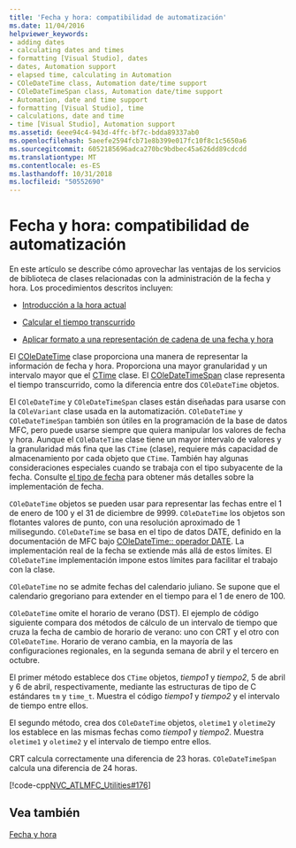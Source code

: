 ```yaml
---
title: 'Fecha y hora: compatibilidad de automatización'
ms.date: 11/04/2016
helpviewer_keywords:
- adding dates
- calculating dates and times
- formatting [Visual Studio], dates
- dates, Automation support
- elapsed time, calculating in Automation
- COleDateTime class, Automation date/time support
- COleDateTimeSpan class, Automation date/time support
- Automation, date and time support
- formatting [Visual Studio], time
- calculations, date and time
- time [Visual Studio], Automation support
ms.assetid: 6eee94c4-943d-4ffc-bf7c-bdda89337ab0
ms.openlocfilehash: 5aeefe2594fcb71e8b399e017fc10f8c1c5650a6
ms.sourcegitcommit: 6052185696adca270bc9bdbec45a626dd89cdcdd
ms.translationtype: MT
ms.contentlocale: es-ES
ms.lasthandoff: 10/31/2018
ms.locfileid: "50552690"
---
```

# <a name="date-and-time-automation-support"></a>Fecha y hora: compatibilidad de automatización

En este artículo se describe cómo aprovechar las ventajas de los servicios de biblioteca de clases relacionadas con la administración de la fecha y hora. Los procedimientos descritos incluyen:

- [Introducción a la hora actual](../atl-mfc-shared/current-time-automation-classes.md)

- [Calcular el tiempo transcurrido](../atl-mfc-shared/elapsed-time-automation-classes.md)

- [Aplicar formato a una representación de cadena de una fecha y hora](../atl-mfc-shared/formatting-time-automation-classes.md)

El [COleDateTime](../atl-mfc-shared/reference/coledatetime-class.md) clase proporciona una manera de representar la información de fecha y hora. Proporciona una mayor granularidad y un intervalo mayor que el [CTime](../atl-mfc-shared/reference/ctime-class.md) clase. El [COleDateTimeSpan](../atl-mfc-shared/reference/coledatetimespan-class.md) clase representa el tiempo transcurrido, como la diferencia entre dos `COleDateTime` objetos.

El `COleDateTime` y `COleDateTimeSpan` clases están diseñadas para usarse con la `COleVariant` clase usada en la automatización. `COleDateTime` y `COleDateTimeSpan` también son útiles en la programación de la base de datos MFC, pero puede usarse siempre que quiera manipular los valores de fecha y hora. Aunque el `COleDateTime` clase tiene un mayor intervalo de valores y la granularidad más fina que las `CTime` (clase), requiere más capacidad de almacenamiento por cada objeto que `CTime`. También hay algunas consideraciones especiales cuando se trabaja con el tipo subyacente de la fecha. Consulte [el tipo de fecha](../atl-mfc-shared/date-type.md) para obtener más detalles sobre la implementación de fecha.

`COleDateTime` objetos se pueden usar para representar las fechas entre el 1 de enero de 100 y el 31 de diciembre de 9999. `COleDateTime` los objetos son flotantes valores de punto, con una resolución aproximado de 1 milisegundo. `COleDateTime` se basa en el tipo de datos DATE, definido en la documentación de MFC bajo [COleDateTime:: operador DATE](../atl-mfc-shared/reference/coledatetime-class.md#operator_date). La implementación real de la fecha se extiende más allá de estos límites. El `COleDateTime` implementación impone estos límites para facilitar el trabajo con la clase.

`COleDateTime` no se admite fechas del calendario juliano. Se supone que el calendario gregoriano para extender en el tiempo para el 1 de enero de 100.

`COleDateTime` omite el horario de verano (DST). El ejemplo de código siguiente compara dos métodos de cálculo de un intervalo de tiempo que cruza la fecha de cambio de horario de verano: uno con CRT y el otro con `COleDateTime`. Horario de verano cambia, en la mayoría de las configuraciones regionales, en la segunda semana de abril y el tercero en octubre.

El primer método establece dos `CTime` objetos, *tiempo1* y *tiempo2*, 5 de abril y 6 de abril, respectivamente, mediante las estructuras de tipo de C estándares `tm` y `time_t`. Muestra el código *tiempo1* y *tiempo2* y el intervalo de tiempo entre ellos.

El segundo método, crea dos `COleDateTime` objetos, `oletime1` y `oletime2`y los establece en las mismas fechas como *tiempo1* y *tiempo2*. Muestra `oletime1` y `oletime2` y el intervalo de tiempo entre ellos.

CRT calcula correctamente una diferencia de 23 horas. `COleDateTimeSpan` calcula una diferencia de 24 horas.

[!code-cpp[NVC_ATLMFC_Utilities#176](../atl-mfc-shared/codesnippet/cpp/date-and-time-automation-support_1.cpp)]

## <a name="see-also"></a>Vea también

[Fecha y hora](../atl-mfc-shared/date-and-time.md)
